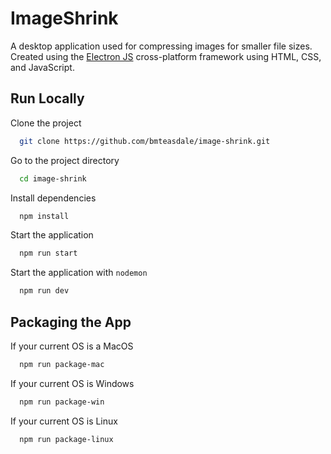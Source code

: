 # ImageShrink

A desktop application used for compressing images for smaller file sizes. Created using the [Electron JS](https://www.electronjs.org/) cross-platform framework using HTML, CSS, and JavaScript.


## Run Locally

Clone the project

```bash
  git clone https://github.com/bmteasdale/image-shrink.git
```

Go to the project directory

```bash
  cd image-shrink
```

Install dependencies

```bash
  npm install
```

Start the application

```bash
  npm run start
```

Start the application with `nodemon`

```bash
  npm run dev
```

  
## Packaging the App 

If your current OS is a MacOS

```bash 
  npm run package-mac
```

If your current OS is Windows

```bash 
  npm run package-win
```

If your current OS is Linux

```bash 
  npm run package-linux
```
    